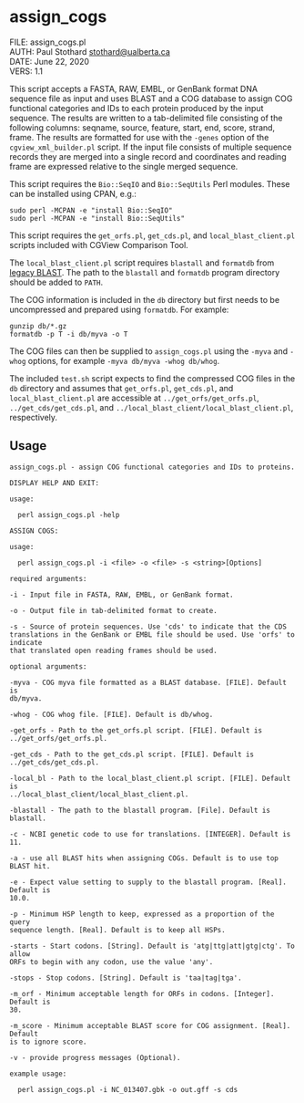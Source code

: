 # assign\_cogs

FILE: assign\_cogs.pl  
AUTH: Paul Stothard <stothard@ualberta.ca>  
DATE: June 22, 2020  
VERS: 1.1  

This script accepts a FASTA, RAW, EMBL, or GenBank format DNA sequence file as input and uses BLAST and a COG database to assign COG functional categories and IDs to each protein produced by the input sequence. The results are written to a tab-delimited file consisting of the following columns: seqname, source, feature, start, end, score, strand, frame. The results are formatted for use with the `-genes` option of the `cgview_xml_builder.pl` script. If the input file consists of multiple sequence records they are merged into a single record and coordinates and reading frame are expressed relative to the single merged sequence. 

This script requires the `Bio::SeqIO` and `Bio::SeqUtils` Perl modules. These can be installed using CPAN, e.g.:

```
sudo perl -MCPAN -e "install Bio::SeqIO"
sudo perl -MCPAN -e "install Bio::SeqUtils"
```

This script requires the `get_orfs.pl`, `get_cds.pl`, and `local_blast_client.pl` scripts included with CGView Comparison Tool.

The `local_blast_client.pl` script requires `blastall` and `formatdb` from [legacy BLAST](https://ftp.ncbi.nlm.nih.gov/blast/executables/legacy.NOTSUPPORTED/). The path to the `blastall` and `formatdb` program directory should be added to `PATH`.

The COG information is included in the `db` directory but first needs to be uncompressed and prepared using `formatdb`. For example:

```
gunzip db/*.gz
formatdb -p T -i db/myva -o T
```

The COG files can then be supplied to `assign_cogs.pl` using the `-myva` and `-whog` options, for example `-myva db/myva -whog db/whog`.

The included `test.sh` script expects to find the compressed COG files in the `db` directory and assumes that `get_orfs.pl`, `get_cds.pl`, and `local_blast_client.pl` are accessible at `../get_orfs/get_orfs.pl`, `../get_cds/get_cds.pl`, and `../local_blast_client/local_blast_client.pl`, respectively.


## Usage

```
assign_cogs.pl - assign COG functional categories and IDs to proteins.

DISPLAY HELP AND EXIT:

usage:

  perl assign_cogs.pl -help

ASSIGN COGS:

usage:

  perl assign_cogs.pl -i <file> -o <file> -s <string>[Options]

required arguments:

-i - Input file in FASTA, RAW, EMBL, or GenBank format.

-o - Output file in tab-delimited format to create.

-s - Source of protein sequences. Use 'cds' to indicate that the CDS
translations in the GenBank or EMBL file should be used. Use 'orfs' to indicate
that translated open reading frames should be used.

optional arguments:

-myva - COG myva file formatted as a BLAST database. [FILE]. Default is
db/myva.

-whog - COG whog file. [FILE]. Default is db/whog.

-get_orfs - Path to the get_orfs.pl script. [FILE]. Default is
../get_orfs/get_orfs.pl.

-get_cds - Path to the get_cds.pl script. [FILE]. Default is
../get_cds/get_cds.pl.

-local_bl - Path to the local_blast_client.pl script. [FILE]. Default is
../local_blast_client/local_blast_client.pl.

-blastall - The path to the blastall program. [File]. Default is blastall.

-c - NCBI genetic code to use for translations. [INTEGER]. Default is 11.

-a - use all BLAST hits when assigning COGs. Default is to use top BLAST hit.

-e - Expect value setting to supply to the blastall program. [Real]. Default is
10.0.

-p - Minimum HSP length to keep, expressed as a proportion of the query
sequence length. [Real]. Default is to keep all HSPs.

-starts - Start codons. [String]. Default is 'atg|ttg|att|gtg|ctg'. To allow
ORFs to begin with any codon, use the value 'any'.
                    
-stops - Stop codons. [String]. Default is 'taa|tag|tga'.
                    
-m_orf - Minimum acceptable length for ORFs in codons. [Integer]. Default is
30.
                    
-m_score - Minimum acceptable BLAST score for COG assignment. [Real]. Default
is to ignore score.
                    
-v - provide progress messages (Optional).

example usage:

  perl assign_cogs.pl -i NC_013407.gbk -o out.gff -s cds
```

